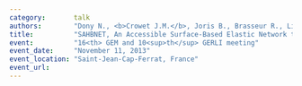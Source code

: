 ```yaml
---
category:       talk
authors:        "Dony N., <b>Crowet J.M.</b>, Joris B., Brasseur R., Lins L."
title:          "SAHBNET, An Accessible Surface-Based Elastic Network to Insert a Protein in a Complex Lipid Membrane"
event:          "16<th> GEM and 10<sup>th</sup> GERLI meeting"
event_date:     "November 11, 2013"
event_location: "Saint-Jean-Cap-Ferrat, France"
event_url:
---
```

